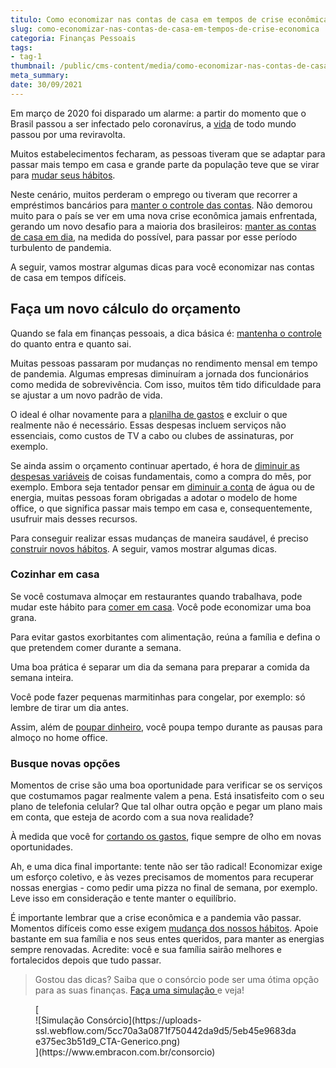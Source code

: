 ```yaml
---
titulo: Como economizar nas contas de casa em tempos de crise econômica?
slug: como-economizar-nas-contas-de-casa-em-tempos-de-crise-economica
categoria: Finanças Pessoais
tags:
- tag-1
thumbnail: /public/cms-content/media/como-economizar-nas-contas-de-casa-em-tempos-de-crise-economica.jpg
meta_summary: 
date: 30/09/2021
---
```

Em março de 2020 foi disparado um alarme: a partir do momento que o Brasil passou a ser infectado pelo coronavírus, a [vida](https://www.embracon.com.br/blog/planeje-sua-vida-financeira-e-fique-sempre-no-azul) de todo mundo passou por uma reviravolta.

Muitos estabelecimentos fecharam, as pessoas tiveram que se adaptar para passar mais tempo em casa e grande parte da população teve que se virar para [mudar seus hábitos](https://www.embracon.com.br/blog/habitos-de-consumo-antes-durante-e-pos-pandemia).

Neste cenário, muitos perderam o emprego ou tiveram que recorrer a empréstimos bancários para [manter o controle das contas](https://www.embracon.com.br/blog/como-identificar-e-eliminar-gastos-desnecessarios). Não demorou muito para o país se ver em uma nova crise econômica jamais enfrentada, gerando um novo desafio para a maioria dos brasileiros: [manter as contas de casa em dia](https://www.embracon.com.br/blog/7-dicas-para-comecar-a-sua-organizacao-financeira), na medida do possível, para passar por esse período turbulento de pandemia.

A seguir, vamos mostrar algumas dicas para você economizar nas contas de casa em tempos difíceis.

Faça um novo cálculo do orçamento
---------------------------------

Quando se fala em finanças pessoais, a dica básica é: [mantenha o controle](https://www.embracon.com.br/blog/aprenda-como-montar-um-orcamento-familiar-em-5-passos) do quanto entra e quanto sai.

Muitas pessoas passaram por mudanças no rendimento mensal em tempo de pandemia. Algumas empresas diminuíram a jornada dos funcionários como medida de sobrevivência. Com isso, muitos têm tido dificuldade para se ajustar a um novo padrão de vida.

O ideal é olhar novamente para a [planilha de gastos](https://www.embracon.com.br/blog/4-aplicativos-de-financas-para-te-ajudar-a-economizar-mais-dinheiro) e excluir o que realmente não é necessário. Essas despesas incluem serviços não essenciais, como custos de TV a cabo ou clubes de assinaturas, por exemplo.

Se ainda assim o orçamento continuar apertado, é hora de [diminuir as despesas variáveis](https://www.embracon.com.br/blog/quais-sao-as-despesas-superfluas-que-podem-ser-cortadas-do-dia-a-dia) de coisas fundamentais, como a compra do mês, por exemplo. Embora seja tentador pensar em [diminuir a conta](https://www.embracon.com.br/blog/5-dicas-indispensaveis-para-voce-economizar-energia-eletrica) de água ou de energia, muitas pessoas foram obrigadas a adotar o modelo de home office, o que significa passar mais tempo em casa e, consequentemente, usufruir mais desses recursos.

Para conseguir realizar essas mudanças de maneira saudável, é preciso [construir novos hábitos](https://www.embracon.com.br/blog/5-erros-que-voce-deve-evitar-para-conseguir-economizar-dinheiro). A seguir, vamos mostrar algumas dicas.

### Cozinhar em casa

Se você costumava almoçar em restaurantes quando trabalhava, pode mudar este hábito para [comer em casa](https://www.embracon.com.br/blog/como-ter-uma-cozinha-funcional-em-casa). Você pode economizar uma boa grana.

Para evitar gastos exorbitantes com alimentação, reúna a família e defina o que pretendem comer durante a semana.

Uma boa prática é separar um dia da semana para preparar a comida da semana inteira.

Você pode fazer pequenas marmitinhas para congelar, por exemplo: só lembre de tirar um dia antes.

Assim, além de [poupar dinheiro](https://www.embracon.com.br/blog/guardar-poupar-ou-investir-qual-a-diferenca-entre-os-termos), você poupa tempo durante as pausas para almoço no home office.

### Busque novas opções

Momentos de crise são uma boa oportunidade para verificar se os serviços que costumamos pagar realmente valem a pena. Está insatisfeito com o seu plano de telefonia celular? Que tal olhar outra opção e pegar um plano mais em conta, que esteja de acordo com a sua nova realidade?

À medida que você for [cortando os gastos](https://www.embracon.com.br/blog/como-identificar-e-eliminar-gastos-desnecessarios), fique sempre de olho em novas oportunidades.

Ah, e uma dica final importante: tente não ser tão radical! Economizar exige um esforço coletivo, e às vezes precisamos de momentos para recuperar nossas energias - como pedir uma pizza no final de semana, por exemplo. Leve isso em consideração e tente manter o equilíbrio.

É importante lembrar que a crise econômica e a pandemia vão passar. Momentos difíceis como esse exigem [mudança dos nossos hábitos](https://www.embracon.com.br/blog/como-organizar-as-financas-do-casal). Apoie bastante em sua família e nos seus entes queridos, para manter as energias sempre renovadas. Acredite: você e sua família sairão melhores e fortalecidos depois que tudo passar.

> Gostou das dicas? Saiba que o consórcio pode ser uma ótima opção para as suas finanças. [Faça uma simulação ](https://www.embracon.com.br/consorcio)e veja!

<figure class="w-richtext-figure-type-image w-richtext-align-center">[<div>![Simulação Consórcio](https://uploads-ssl.webflow.com/5cc70a3a0871f750442da9d5/5eb45e9683dae375ec3b51d9_CTA-Generico.png)</div>](https://www.embracon.com.br/consorcio)</figure>

